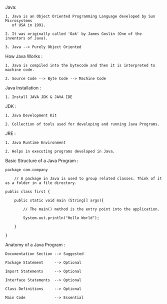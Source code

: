 Java:

    1. Java is an Object Oriented Programming Language developed by Sun Microsystems 
       of USA in 1991.

    2. It was originally called 'Oak' by James Goslin (One of the inventors of Java).

    3. Java --> Purely Object Oriented

How Java Works :

    1. Java is compiled into the bytecode and then it is interpreted to machine code.

    2. Source Code --> Byte Code --> Machine Code

Java Installation :  

    1. Install JAVA JDK & JAVA IDE

JDK :

    1. Java Development Kit

    2. Collection of tools used for developing and running Java Programs.

JRE : 
 
    1. Java Runtime Environment

    2. Helps in executing programs developed in Java.

Basic Structure of a Java Program :
    
    package com.company

        // A package in Java is used to group related classes. Think of it as a folder in a file directory.

    public class first {

        public static void main (String[] args){

            // The main() method is the entry point into the application.

            System.out.println("Hello World");

        }

    }

Anatomy of a Java Program :

    Documentation Section --> Suggested

    Package Statement     --> Optional

    Import Statements     --> Optional

    Interface Statements  --> Optional

    Class Definitions     --> Optional

    Main Code             --> Essential

